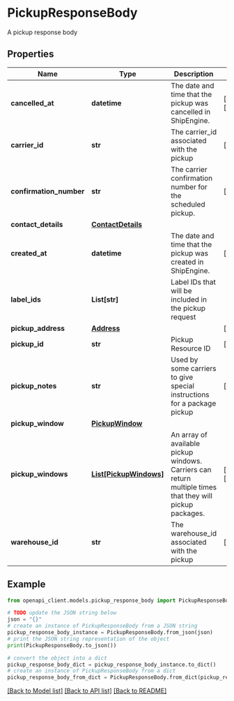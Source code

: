 # PickupResponseBody

A pickup response body

## Properties

Name | Type | Description | Notes
------------ | ------------- | ------------- | -------------
**cancelled_at** | **datetime** | The date and time that the pickup was cancelled in ShipEngine. | [optional] [readonly] 
**carrier_id** | **str** | The carrier_id associated with the pickup | [readonly] 
**confirmation_number** | **str** | The carrier confirmation number for the scheduled pickup. | [readonly] 
**contact_details** | [**ContactDetails**](ContactDetails.md) |  | 
**created_at** | **datetime** | The date and time that the pickup was created in ShipEngine. | [readonly] 
**label_ids** | **List[str]** | Label IDs that will be included in the pickup request | 
**pickup_address** | [**Address**](Address.md) |  | [readonly] 
**pickup_id** | **str** | Pickup Resource ID | [readonly] 
**pickup_notes** | **str** | Used by some carriers to give special instructions for a package pickup | [optional] 
**pickup_window** | [**PickupWindow**](PickupWindow.md) |  | 
**pickup_windows** | [**List[PickupWindows]**](PickupWindows.md) | An array of available pickup windows. Carriers can return multiple times that they will pickup packages.  | [optional] [readonly] 
**warehouse_id** | **str** | The warehouse_id associated with the pickup | [readonly] 

## Example

```python
from openapi_client.models.pickup_response_body import PickupResponseBody

# TODO update the JSON string below
json = "{}"
# create an instance of PickupResponseBody from a JSON string
pickup_response_body_instance = PickupResponseBody.from_json(json)
# print the JSON string representation of the object
print(PickupResponseBody.to_json())

# convert the object into a dict
pickup_response_body_dict = pickup_response_body_instance.to_dict()
# create an instance of PickupResponseBody from a dict
pickup_response_body_from_dict = PickupResponseBody.from_dict(pickup_response_body_dict)
```
[[Back to Model list]](../README.md#documentation-for-models) [[Back to API list]](../README.md#documentation-for-api-endpoints) [[Back to README]](../README.md)


